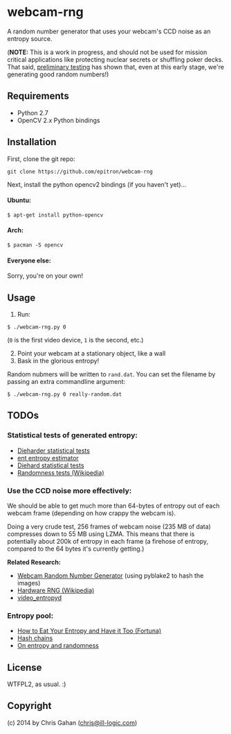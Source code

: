 
# webcam-rng

A random number generator that uses your webcam's CCD noise as an entropy source.

(__NOTE:__ This is a work in progress, and should not be used for mission critical applications like protecting nuclear secrets or shuffling poker decks. That said, [preliminary testing](https://github.com/epitron/webcam-rng/tree/master/tests) has shown that, even at this early stage, we're generating good random numbers!)


## Requirements

* Python 2.7
* OpenCV 2.x Python bindings


## Installation

First, clone the git repo:

  ```git clone https://github.com/epitron/webcam-rng```

Next, install the python opencv2 bindings (if you haven't yet)...

#### Ubuntu:

  ```$ apt-get install python-opencv```

#### Arch:
  
  ```$ pacman -S opencv```

#### Everyone else:

Sorry, you're on your own!


## Usage

1. Run: 

  ```$ ./webcam-rng.py 0```

  (`0` is the first video device, `1` is the second, etc.)

2. Point your webcam at a stationary object, like a wall
3. Bask in the glorious entropy!


Random nubmers will be written to `rand.dat`. You can set the filename by passing an extra commandline argument:

  ```$ ./webcam-rng.py 0 really-random.dat```


## TODOs

### Statistical tests of generated entropy:

* [Dieharder statistical tests](http://www.phy.duke.edu/~rgb/General/dieharder.php)
* [ent entropy estimator](https://www.fourmilab.ch/random/)
* [Diehard statistical tests](https://en.wikipedia.org/wiki/Diehard_tests)
* [Randomness tests (Wikipedia)](https://en.wikipedia.org/wiki/Randomness_test)

### Use the CCD noise more effectively:

We should be able to get much more than 64-bytes of entropy out
of each webcam frame (depending on how crappy the webcam is).

Doing a very crude test, 256 frames of webcam noise (235 MB of data)
compresses down to 55 MB using LZMA. This means that there is potentially
about 200k of entropy in each frame (a firehose of entropy, compared to the
64 bytes it's currently getting.)

__Related Research:__

* [Webcam Random Number Generator](https://pthree.org/2016/06/12/webcam-random-number-generation/) (using pyblake2 to hash the images)
* [Hardware RNG (Wikipedia)](https://en.wikipedia.org/wiki/Hardware_random_number_generator#Using_observed_events)
* [video_entropyd](http://www.vanheusden.com/ved/)
  
### Entropy pool:

* [How to Eat Your Entropy and Have it Too (Fortuna)](http://eprint.iacr.org/2014/167)
* [Hash chains](https://en.wikipedia.org/wiki/Hash_chain)
* [On entropy and randomness](http://lwn.net/Articles/261804/)

## License

  WTFPL2, as usual. :)

## Copyright

(c) 2014 by Chris Gahan (chris@ill-logic.com)

